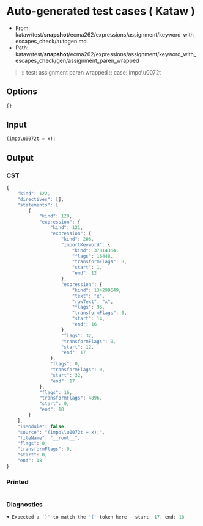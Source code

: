 # Auto-generated test cases ( Kataw )
- From: kataw/test/__snapshot__/ecma262/expressions/assignment/keyword_with_escapes_check/autogen.md
- Path: kataw/test/__snapshot__/ecma262/expressions/assignment/keyword_with_escapes_check/gen/assignment_paren_wrapped
> :: test: assignment paren wrapped
> :: case: impo\u0072t
## Options

`````js
{}
`````
## Input

`````js
(impo\u0072t = x);
`````
## Output

### CST

```javascript
{
    "kind": 122,
    "directives": [],
    "statements": [
        {
            "kind": 120,
            "expression": {
                "kind": 121,
                "expression": {
                    "kind": 206,
                    "importKeyword": {
                        "kind": 37814364,
                        "flags": 16448,
                        "transformFlags": 0,
                        "start": 1,
                        "end": 12
                    },
                    "expression": {
                        "kind": 134299649,
                        "text": "x",
                        "rawText": "x",
                        "flags": 96,
                        "transformFlags": 0,
                        "start": 14,
                        "end": 16
                    },
                    "flags": 32,
                    "transformFlags": 0,
                    "start": 12,
                    "end": 17
                },
                "flags": 0,
                "transformFlags": 0,
                "start": 32,
                "end": 17
            },
            "flags": 16,
            "transformFlags": 4096,
            "start": 0,
            "end": 18
        }
    ],
    "isModule": false,
    "source": "(impo\\u0072t = x);",
    "fileName": "__root__",
    "flags": 0,
    "transformFlags": 0,
    "start": 0,
    "end": 18
}
```

### Printed

```javascript

```

### Diagnostics

```javascript
✖ Expected a ')' to match the '(' token here - start: 17, end: 18

```

